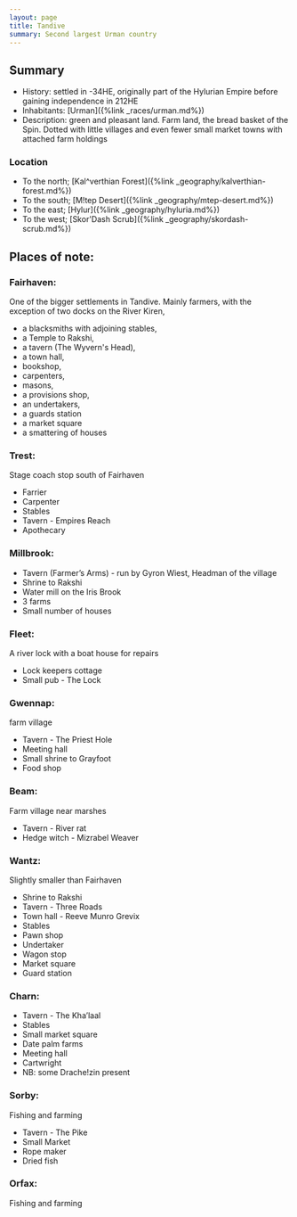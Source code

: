 ```yaml
---
layout: page
title: Tandive
summary: Second largest Urman country
---
```


## Summary

- History: settled in -34HE, originally part of the Hylurian Empire before gaining independence in 212HE
- Inhabitants: [Urman]({%link _races/urman.md%})
- Description: green and pleasant land. Farm land, the bread basket of the Spin. Dotted with little villages and even fewer small market towns with attached farm holdings

### Location

- To the north; [Kal^verthian Forest]({%link _geography/kalverthian-forest.md%})
- To the south; [M!tep Desert]({%link _geography/mtep-desert.md%})
- To the east; [Hylur]({%link _geography/hyluria.md%})
- To the west; [Skor'Dash Scrub]({%link _geography/skordash-scrub.md%})

## Places of note:

### Fairhaven:
 One of the bigger settlements in Tandive. Mainly farmers, with the exception of two docks on the River Kiren, 
 
 - a blacksmiths with adjoining stables, 
 - a Temple to Rakshi, 
 - a tavern (The Wyvern's Head), 
 - a town hall, 
 - bookshop, 
 - carpenters, 
 - masons, 
 - a provisions shop, 
 - an undertakers, 
 - a guards station
 - a market square
 - a smattering of houses

### Trest:
Stage coach stop south of Fairhaven

- Farrier
- Carpenter
- Stables
- Tavern - Empires Reach
- Apothecary

### Millbrook:
- Tavern (Farmer’s Arms) - run by Gyron Wiest, Headman of the village
- Shrine to Rakshi
- Water mill on the Iris Brook
- 3 farms
- Small number of houses

### Fleet:
A river lock with a boat house for repairs

- Lock keepers cottage
- Small pub - The Lock

### Gwennap: 
farm village

- Tavern - The Priest Hole
- Meeting hall
- Small shrine to Grayfoot
- Food shop

### Beam:
Farm village near marshes

- Tavern - River rat
- Hedge witch - Mizrabel Weaver

### Wantz:
Slightly smaller than Fairhaven
- Shrine to Rakshi
- Tavern - Three Roads
- Town hall - Reeve Munro Grevix
- Stables
- Pawn shop
- Undertaker
- Wagon stop
- Market square
- Guard station

### Charn:
- Tavern - The Kha’laal
- Stables
- Small market square
- Date palm farms
- Meeting hall
- Cartwright
- NB: some Drache!zin present

### Sorby:
Fishing and farming
- Tavern - The Pike
- Small Market
- Rope maker
- Dried fish

### Orfax:
Fishing and farming
